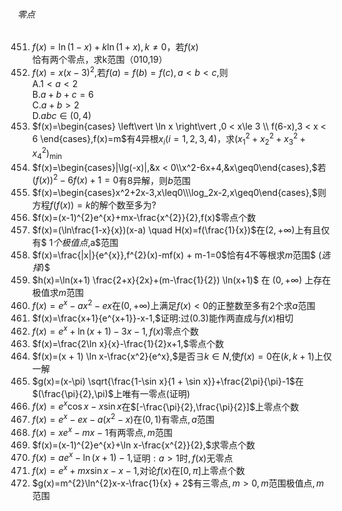 ###### 零点
451. $f(x)=\ln (1-x) + k\ln (1 + x),k\neq 0$，若$f(x)$ 恰有两个零点，求k范围（010,19）
452. $f(x)=x(x-3)^{2},$若$f(a)=f(b)=f(c),a < b < c,$则 <br> A.$1 < a < 2$ <br> B.$a + b + c=6$ <br> C.$a + b > 2$ <br> D.$abc\in (0,4)$
453. $f(x)=\begin{cases} \left\vert \ln x \right\vert ,0 < x\le 3 \\ f(6-x),3 < x < 6 \end{cases},f(x)=m$有$4$异根$x_i(i=1,2,3,4)$，求$(x_1^{2} + x_2^{2} + x_3^{2} + x_4^{2})_{\min }$
454. $f(x)=\begin{cases}|\lg(-x)|,&x < 0\\x^2-6x+4,&x\geq0\end{cases},$若$(f(x))^2-6f(x)+1=0$有$8$异解，则$b$范围
455. $f(x)=\begin{cases}x^2+2x-3,x\leq0\\\log_2x-2,x\geq0\end{cases},$则方程$f(f(x))=k$的解个数至多为$?$
456. $f(x)=(x-1)^{2}e^{x}+mx-\frac{x^{2}}{2},f(x)$零点个数
457. $f(x)=(\ln\frac{1-x}{x})(x-a) \quad H(x)=f(\frac{1}{x})$在$(2, + \infty)$上有且仅有$ 1$个极值点$,a$范围
458. $f(x)=\frac{|x|}{e^{x}},f^{2}(x)-mf(x) + m-1=0$恰有$4$不等根求$m$范围$ ($选择$)$
459. $h(x)=\ln(x+1) \frac{2+x}{2x}+(m-\frac{1}{2}) \ln(x+1)$ 在 $(0,+\infty)$ 上存在极值求$m$范围
460. $f(x)=e^x-ax^2-ex$在$(0,+\infty)$上满足$f(x) < 0$的正整数至多有$2$个求$a$范围
461. $f(x)=\frac{x+1}{e^{x+1}}-x-1,$证明$:$过$(0.3)$能作两直成与$f(x)$相切
462. $f(x)=e^x+\ln(x+1)-3x-1,f(x)$零点个数
463. $f(x)=\frac{2\ln x}{x}-\frac{1}{2}x+1,$零点个数
464. $f(x)=(x + 1) \ln x-\frac{x^2}{e^x},$是否$\exists k\in N,$使$f(x)=0$在$(k,k + 1)$上仅一解
465. $g(x)=(x-\pi) \sqrt{\frac{1-\sin x}{1 + \sin x}}+\frac{2\pi}{\pi}-1$在$(\frac{\pi}{2},\pi)$上唯有一零点$($证明$)$
466. $f(x)=e^x\cos x-x\sin x$在$[-\frac{\pi}{2},\frac{\pi}{2}]$上零点个数
467. $f(x)=e^x-ex-a(x^2-x)$在$(0,1)$有零点$,a$范围
468. $f(x)=xe^x-mx-1$有两零点$,m$范围
469. $f(x)=(x-1)^{2}e^{x}+\ln x-\frac{x^{2}}{2},$求零点个数
470. $f(x)=ae^x-\ln(x+1)-1,$证明$:a > 1$时$,f(x)$无零点
471. $f(x)=e^{x} + mx\sin x-x-1,$对论$f(x)$在$[0,\pi]$上零点个数
472. $g(x)=m^{2}\ln^{2}x-x-\frac{1}{x} + 2$有三零点$,m > 0,m$范围极值点$,m$范围